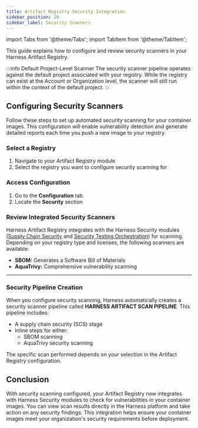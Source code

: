 ```yaml
---
title: Artifact Registry Security Integration
sidebar_position: 20
sidebar_label: Security Scanners
---
```


import Tabs from '@theme/Tabs';
import TabItem from '@theme/TabItem';

This guide explains how to configure and review security scanners in your Harness Artifact Registry.

:::info Default Project-Level Scanner
The security scanner pipeline operates against the default project associated with your registry. While the registry can exist at the Account or Organization level, the scanner will still run within the context of the default project.
:::

## Configuring Security Scanners
Follow these steps to set up automated security scanning for your container images. This configuration will enable vulnerability detection and generate detailed reports each time you push a new image to your registry.

<Tabs>
<TabItem value="Interactive guide">
<DocVideo src="https://app.tango.us/app/embed/970b5d5c-600c-4567-96e0-62146d4f0b94" title="Harness Artifact Registry Security Configuration" />
</TabItem>
<TabItem value="Step-by-step">

### Select a Registry
1. Navigate to your Artifact Registry module
2. Select the registry you want to configure security scanning for

### Access Configuration
1. Go to the **Configuration** tab
2. Locate the **Security** section

### Review Integrated Security Scanners
Harness Artifact Registry integrates with the Harness Security modules ([Supply Chain Security](/docs/software-supply-chain-assurance/) and [Security Testing Orchestration](/docs/security-testing-orchestration/)) for scanning. Depending on your registry type and licenses, the following scanners are available:
- **SBOM:** Generates a Software Bill of Materials
- **AquaTrivy:** Comprehensive vulnerability scanning
</TabItem>
</Tabs>

---
### Security Pipeline Creation
When you configure security scanning, Harness automatically creates a security scanner pipeline called **HARNESS ARTIFACT SCAN PIPELINE**. This pipeline includes:
- A supply chain security (SCS) stage
- Inline steps for either:
  - SBOM scanning
  - AquaTrivy security scanning

The specific scan performed depends on your selection in the Artifact Registry configuration.

<DocVideo src="https://app.tango.us/app/embed/aa88f990-326b-4edf-9323-1de4fd5125d4" title="Harness Artifact Registry Security Scan Pipeline" />

## Conclusion
With security scanning configured, your Artifact Registry now integrates with Harness Security modules to check for vulnerabilities in your container images. You can view scan results directly in the Harness platform and take action on any security findings. This integration helps ensure your container images meet your organization's security requirements before deployment.